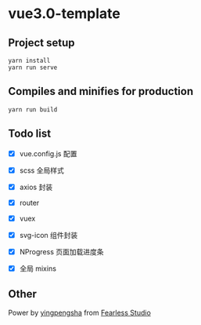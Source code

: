 # vue3.0-template

## Project setup
```
yarn install
yarn run serve
```

## Compiles and minifies for production
```
yarn run build
```

## Todo list

- [x] vue.config.js 配置
- [x] scss 全局样式
- [x] axios 封装
- [x] router
- [x] vuex
- [x] svg-icon 组件封装
- [x] NProgress 页面加载进度条
- [x] 全局 mixins


## Other
Power by [yingpengsha](https://github.com/yingpengsha) from [Fearless Studio](https//github.com/Fearless-Studio)
